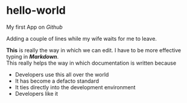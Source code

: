 # hello-world
My first App on _Github_

Adding a couple of lines while my wife waits for me to leave. 

**This** is really the way in which we can edit.  I have to be more effective typing in **_Markdown_**.  
This really helps the way in which documentation is written because
 * Developers use this all over the world
 * It has become a defacto standard
 * It ties directly into the development environment
 * Developers like it
